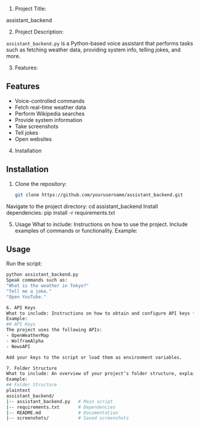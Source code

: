 1. Project Title:
   
assistant_backend

2. Project Description:
   
`assistant_backend.py` is a Python-based voice assistant that performs tasks such as fetching weather data, providing system info, telling jokes, and more.

3. Features:
   
## Features
- Voice-controlled commands
- Fetch real-time weather data
- Perform Wikipedia searches
- Provide system information
- Take screenshots
- Tell jokes
- Open websites
  
4. Installation
## Installation
1. Clone the repository:
   ```bash
   git clone https://github.com/yourusername/assistant_backend.git
Navigate to the project directory:
cd assistant_backend
Install dependencies:
pip install -r requirements.txt

5. Usage
What to include: Instructions on how to use the project. Include examples of commands or functionality.
Example:
## Usage
Run the script:
```bash
python assistant_backend.py
Speak commands such as:
"What is the weather in Tokyo?"
"Tell me a joke."
"Open YouTube."

6. API Keys
What to include: Instructions on how to obtain and configure API keys for external services (if applicable).
Example:
## API Keys
The project uses the following APIs:
- OpenWeatherMap
- WolframAlpha
- NewsAPI

Add your keys to the script or load them as environment variables.

7. Folder Structure
What to include: An overview of your project’s folder structure, explaining the purpose of each folder/file.
Example:
## Folder Structure
plaintext
assistant_backend/
|-- assistant_backend.py   # Main script
|-- requirements.txt       # Dependencies
|-- README.md              # Documentation
|-- screenshots/           # Saved screenshots
